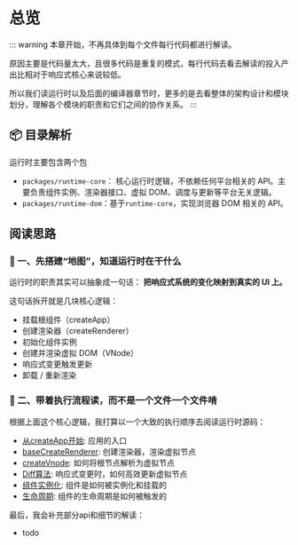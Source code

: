 # 总览

::: warning
本章开始，不再具体到每个文件每行代码都进行解读。

原因主要是代码量太大，且很多代码是重复的模式，每行代码去看去解读的投入产出比相对于响应式核心来说较低。

所以我们读运行时以及后面的编译器章节时，更多的是去看整体的架构设计和模块划分，理解各个模块的职责和它们之间的协作关系。
:::

## 📦 目录解析

运行时主要包含两个包

- `packages/runtime-core`： 核心运行时逻辑，不依赖任何平台相关的 API。主要负责组件实例、渲染器接口、虚拟 DOM、调度与更新等平台无关逻辑。
- `packages/runtime-dom`：基于`runtime-core`，实现浏览器 DOM 相关的 API。

## 阅读思路

### 🧭 一、先搭建“地图”，知道运行时在干什么

运行时的职责其实可以抽象成一句话： **把响应式系统的变化映射到真实的 UI 上。**

这句话拆开就是几块核心逻辑：

- 挂载根组件（createApp）
- 创建渲染器（createRenderer）
- 初始化组件实例
- 创建并渲染虚拟 DOM（VNode）
- 响应式变更触发更新
- 卸载 / 重新渲染

### 🧠 二、带着执行流程读，而不是一个文件一个文件啃

根据上面这个核心逻辑，我打算以一个大致的执行顺序去阅读运行时源码：

- [从createApp开始](./createApp.md): 应用的入口
- [baseCreateRenderer](./baseCreateRenderer.md): 创建渲染器，渲染虚拟节点
- [createVnode](./createVNode.md): 如何将根节点解析为虚拟节点
- [Diff算法](./diff.md): 响应式变更时，如何高效更新虚拟节点
- [组件实例化](./componentInstance.md): 组件是如何被实例化和挂载的
- [生命周期](./lifecycle.md): 组件的生命周期是如何被触发的

最后，我会补充部分api和细节的解读：
- todo